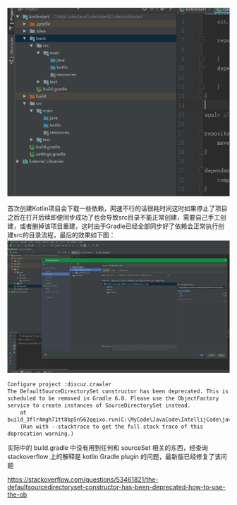 ![20190516175456.png](../../../Pictures/201905/20190516175456.png)  

首次创建Kotlin项目会下载一些依赖，网速不行的话很耗时间这时如果停止了项目之后在打开后续即便同步成功了也会导致src目录不能正常创建，需要自己手工创建，或者删掉该项目重建，这时由于Gradle已经全部同步好了依赖会正常执行创建src的目录流程，最后的效果如下图：
![20190516181043.png](../../../Pictures/201905/20190516181043.png)  


```
Configure project :discuz.crawler
The DefaultSourceDirectorySet constructor has been deprecated. This is scheduled to be removed in Gradle 6.0. Please use the ObjectFactory service to create instances of SourceDirectorySet instead.
    at build_3flr4mgh71tt8bp5n562qqixo.run(C:\MyCode\JavaCode\IntellijCode\javamix\discuz.crawler\build.gradle:15)
    (Run with --stacktrace to get the full stack trace of this deprecation warning.)
```

实际中的 build.gradle 中没有用到任何和 sourceSet 相关的东西，经查询 stackoverflow 上的解释是 kotlin Gradle plugin 的问题，最新版已经修复了该问题

https://stackoverflow.com/questions/53461821/the-defaultsourcedirectoryset-constructor-has-been-deprecated-how-to-use-the-ob